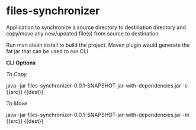 # files-synchronizer
Application to synchronize a source directory to destination directory and copy/move any new/updated file(s) from source to destination

Run mvn clean install to build the project. Maven plugin would generate the fat jar that can be used to run CLI

**CLI Options**

*To Copy*

java -jar files-synchronizer-0.0.1-SNAPSHOT-jar-with-dependencies.jar -c {{src}} {{dest}}

*To Move*

java -jar files-synchronizer-0.0.1-SNAPSHOT-jar-with-dependencies.jar -m {{src}} {{dest}}
